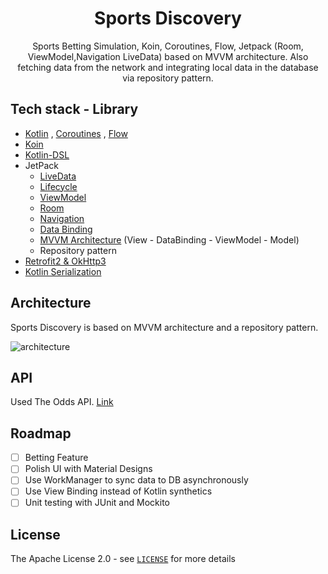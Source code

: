 <h1 align="center">Sports Discovery</h1>

<p align="center">  
 Sports Betting Simulation, Koin, Coroutines, Flow, Jetpack (Room, ViewModel,Navigation LiveData) based on MVVM architecture. Also fetching data from the network and integrating local data in the database via repository pattern.
</p>



## Tech stack - Library
- [Kotlin](https://kotlinlang.org/) , [Coroutines](https://github.com/Kotlin/kotlinx.coroutines) , [Flow](https://kotlin.github.io/kotlinx.coroutines/kotlinx-coroutines-core/kotlinx.coroutines.flow/)
- [Koin](https://insert-koin.io/)
- [Kotlin-DSL](https://docs.gradle.org/current/userguide/kotlin_dsl.html)
- JetPack
  - [LiveData](https://developer.android.com/topic/libraries/architecture/livedata) 
  - [Lifecycle](https://developer.android.com/jetpack/androidx/releases/lifecycle) 
  - [ViewModel](https://developer.android.com/topic/libraries/architecture/viewmodel) 
  - [Room](https://developer.android.com/topic/libraries/architecture/room)
  - [Navigation](https://developer.android.com/guide/navigation/navigation-getting-started)
  - [Data Binding](https://developer.android.com/topic/libraries/data-binding)
  - [MVVM Architecture]() (View - DataBinding - ViewModel - Model)
  - Repository pattern
- [Retrofit2 & OkHttp3](https://github.com/square/retrofit)
- [Kotlin Serialization](https://github.com/Kotlin/kotlinx.serialization)

## Architecture
Sports Discovery is based on MVVM architecture and a repository pattern.

![architecture](https://raw.githubusercontent.com/fevziomurtekin/hackernewsapp/master/screenshot/mvvm.png)

## API
Used The Odds API. [Link](https://the-odds-api.com/liveapi/guides/v3/)

## Roadmap
- [ ] Betting Feature
- [ ] Polish UI with Material Designs
- [ ] Use WorkManager to sync data to DB asynchronously 
- [ ] Use View Binding instead of Kotlin synthetics
- [ ] Unit testing with JUnit and Mockito

## License
The Apache License 2.0 - see [`LICENSE`](LICENSE) for more details
